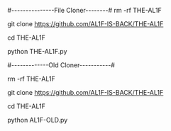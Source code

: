 #---------------File Cloner--------#
rm -rf THE-AL1F

git clone https://github.com/AL1F-IS-BACK/THE-AL1F

cd THE-AL1F

python THE-AL1F.py

#-------------Old Cloner-----------#

rm -rf THE-AL1F

git clone https://github.com/AL1F-IS-BACK/THE-AL1F

cd THE-AL1F

python AL1F-OLD.py
